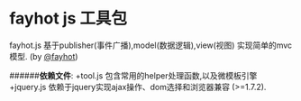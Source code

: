 fayhot js 工具包
======
[@fayhot]:http://weibo.com/fayhot
fayhot.js 基于publisher(事件广播),model(数据逻辑),view(视图) 实现简单的mvc模型. (by [@fayhot])

######**依赖文件**:
+tool.js   包含常用的helper处理函数,以及微模板引擎
+jquery.js 依赖于jquery实现ajax操作、dom选择和浏览器兼容 (>=1.7.2).
